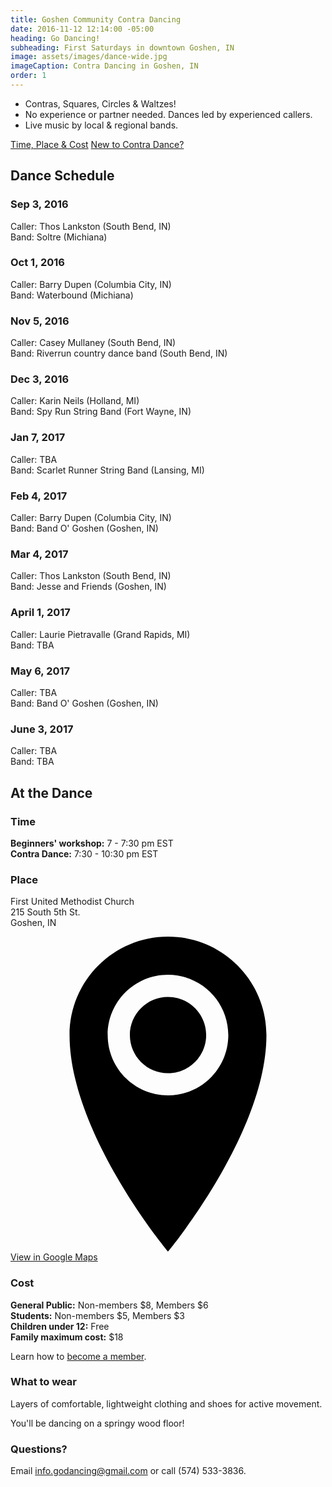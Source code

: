 ```yaml
---
title: Goshen Community Contra Dancing
date: 2016-11-12 12:14:00 -05:00
heading: Go Dancing!
subheading: First Saturdays in downtown Goshen, IN
image: assets/images/dance-wide.jpg
imageCaption: Contra Dancing in Goshen, IN
order: 1
---
```


- Contras, Squares, Circles & Waltzes!
- No experience or partner needed. Dances led by experienced callers.
- Live music by local & regional bands.

<div class="centered">
	<a class="pure-button pure-button-primary" href="#at-the-dance">Time, Place &amp; Cost</a>
	<a class="pure-button pure-button-outline" href="/beginners">New to Contra Dance?</a>
</div>
	
## Dance Schedule

### Sep 3, 2016
Caller: Thos Lankston (South Bend, IN)<br>
Band: Soltre (Michiana)

### Oct 1, 2016
Caller: Barry Dupen (Columbia City, IN)<br>
Band: Waterbound (Michiana)

### Nov 5, 2016
Caller: Casey Mullaney (South Bend, IN)<br>
Band: Riverrun country dance band  (South Bend, IN)

### Dec 3, 2016
Caller: Karin Neils (Holland, MI)<br>
Band: Spy Run String Band (Fort Wayne, IN)

### Jan 7, 2017
Caller: TBA<br>
Band: Scarlet Runner String Band (Lansing, MI)

### Feb 4, 2017
Caller: Barry Dupen (Columbia City, IN)<br>
Band: Band O' Goshen (Goshen, IN)

### Mar 4, 2017
Caller: Thos Lankston (South Bend, IN)<br>
Band: Jesse and Friends (Goshen, IN)

### April 1, 2017
Caller: Laurie Pietravalle (Grand Rapids, MI)<br>
Band: TBA

### May 6, 2017
Caller: TBA<br>
Band: Band O' Goshen (Goshen, IN)

### June 3, 2017
Caller: TBA<br>
Band: TBA

## At the Dance

### Time
**Beginners' workshop:** 7 - 7:30 pm EST<br>
**Contra Dance:** 7:30 - 10:30 pm EST


### Place
First United Methodist Church<br>
215 South 5th St.<br>
Goshen, IN

<a class="pure-button pure-button-outline" href="https://goo.gl/maps/rx566tSNLCR2" target="_blank">
	<svg class="icon icon--location" viewBox="0 0 16 16">
		<title>Location</title>
		<path d="M8 0c-2.761 0-5 2.239-5 5 0 5 5 11 5 11s5-6 5-11c0-2.761-2.239-5-5-5zM8 8.063c-1.691 0-3.063-1.371-3.063-3.063s1.371-3.063 3.063-3.063 3.063 1.371 3.063 3.063-1.371 3.063-3.063 3.063zM6.063 5c0-1.070 0.867-1.938 1.938-1.938s1.938 0.867 1.938 1.938c0 1.070-0.867 1.938-1.938 1.938s-1.938-0.867-1.938-1.938z"></path>
	</svg>
	View in Google Maps
</a>

### Cost
**General Public:** Non-members $8, Members $6<br>
**Students:** Non-members $5, Members $3<br>
**Children under 12:** Free<br>
**Family maximum cost:** $18<br>

Learn how to [become a member](/membership).

### What to wear
Layers of comfortable, lightweight clothing and shoes for active movement.

You'll be dancing on a springy wood floor!

### Questions?
Email [info.godancing@gmail.com](mailto:info.godancing@gmail.com) or call (574) 533-3836.

